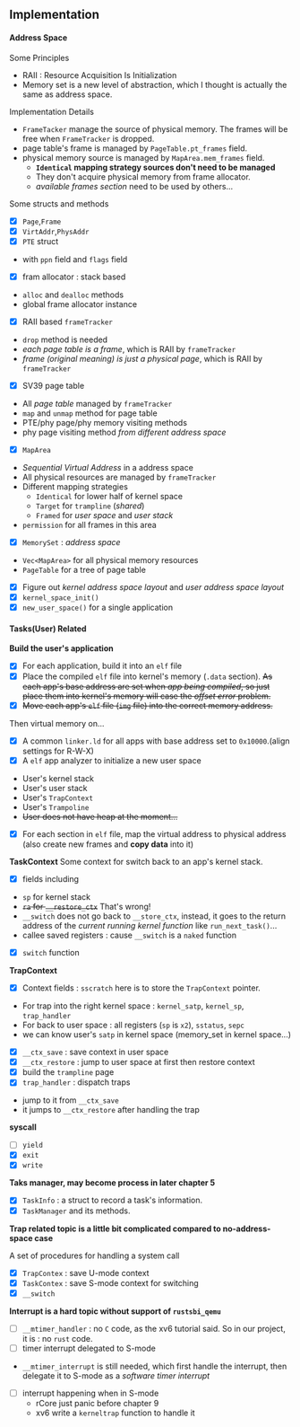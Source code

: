 ## Implementation

#### Address Space

Some Principles
- RAII : Resource Acquisition Is Initialization
- Memory set is a new level of abstraction, which I thought is actually the same as address space.

Implementation Details
- `FrameTacker` manage the source of physical memory. The frames will be free when `FrameTracker` is dropped.
- page table's frame is managed by `PageTable.pt_frames` field.
- physical memory source is managed by `MapArea.mem_frames` field.
  - **`Identical` mapping strategy sources don't need to be managed**
  - They don't acquire physical memory from frame allocator.
  - *available frames section* need to be used by others...

Some structs and methods

- [x] `Page`,`Frame`
- [x] `VirtAddr`,`PhysAddr`
- [x] `PTE` struct
 - with `ppn` field and `flags` field
- [x] fram allocator : stack based
 - `alloc` and `dealloc` methods
 - global frame allocator instance

- [x] RAII based `frameTracker`
 - `drop` method is needed
 - *each page table is a frame*, which is RAII by `frameTracker`
 - *frame (original meaning) is just a physical page*, which is RAII by `frameTracker`

- [x] SV39 page table
 - All *page table* managed by `frameTracker`  
 - `map` and `unmap` method for page table
 - PTE/phy page/phy memory visiting methods
 - phy page visiting method *from different address space*


- [x] `MapArea`
 - *Sequential Virtual Address* in a address space
 - All physical resources are managed by `frameTracker`
 - Different mapping strategies
   - `Identical` for lower half of kernel space
   - `Target` for `trampline` (*shared*)
   - `Framed` for *user space* and *user stack*
 - `permission` for all frames in this area


- [x] `MemorySet` : *address space*
 - `Vec<MapArea>` for all physical memory resources
 - `PageTable` for a tree of page table

- [x] Figure out *kernel address space layout* and *user address space layout*
- [x] `kernel_space_init()`
- [x] `new_user_space()` for a single application

#### Tasks(User) Related

**Build the user's application**

- [x] For each application, build it into an `elf` file
- [x] Place the compiled `elf` file into kernel's memory (`.data` section). ~~As each app's base address are set when *app being compiled*, so just place them into kernel's memory will case the *offset error* problem.~~
- [x] ~~Move each app's `elf` file (`img` file) into the correct memory address.~~

Then virtual memory on...

- [x] A common `linker.ld` for all apps with base address set to `0x10000`.(align settings for R-W-X)
- [x] A `elf` app analyzer to initialize a new user space
 - User's kernel stack
 - User's user stack
 - User's `TrapContext`
 - User's `Trampoline`
 - ~~User does not have heap at the moment...~~
- [x] For each section in `elf` file, map the virtual address to physical address (also create new frames and **copy data** into it)

**TaskContext**
Some context for switch back to an app's kernel stack.

- [x] fields including
 - `sp` for kernel stack
 - ~~`ra` for `__restore_ctx`~~ That's wrong!
 - `__switch` does not go back to `__store_ctx`, instead, it goes to the return address of the *current running kernel function* like `run_next_task()`...
 - callee saved registers : cause `__switch` is a `naked` function
- [x] `switch` function


**TrapContext**

- [x] Context fields : `sscratch` here is to store the `TrapContext` pointer.
 - For trap into the right kernel space : `kernel_satp`, `kernel_sp`, `trap_handler`
 - For back to user space : all registers (`sp` is `x2`), `sstatus`, `sepc`
 - we can know user's `satp` in kernel space (memory_set in kernel space...)

- [x] `__ctx_save` : save context in user space
- [x] `__ctx_restore` : jump to user space at first then restore context
- [x] build the `trampline` page
- [x] `trap_handler` : dispatch traps
 - jump to it from `__ctx_save`
 - it jumps to `__ctx_restore` after handling the trap

**syscall**

- [ ] `yield`
- [x] `exit`
- [x] `write`

**Taks manager, may become process in later chapter 5**

- [x] `TaskInfo` : a struct to record a task's information.
- [x] `TaskManager` and its methods.

**Trap related topic is a little bit complicated compared to no-address-space case**

A set of procedures for handling a system call

- [x] `TrapContex` : save U-mode context
- [x] `TaskContex` : save S-mode context for switching
- [x] `__switch`

**Interrupt is a hard topic without support of `rustsbi_qemu`**

- [ ] `__mtimer_handler` : no `C` code, as the xv6 tutorial said.
  So in our project, it is : no `rust` code.
- [ ] timer interrupt delegated to S-mode
 - `__mtimer_interrupt` is still needed, which first handle the interrupt, then delegate it to S-mode as a *software timer interrupt*
- [ ] interrupt happening when in S-mode
  - rCore just panic before chapter 9
  - xv6 write a `kerneltrap` function to handle it